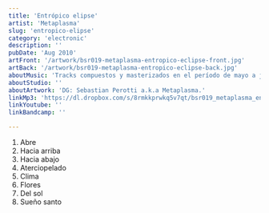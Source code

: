 ```yaml
---
title: 'Entrópico elipse'
artist: 'Metaplasma'
slug: 'entropico-elipse'
category: 'electronic'
description: ''
pubDate: 'Aug 2010'
artFront: '/artwork/bsr019-metaplasma-entropico-eclipse-front.jpg'
artBack: '/artwork/bsr019-metaplasma-entropico-eclipse-back.jpg'
aboutMusic: 'Tracks compuestos y masterizados en el período de mayo a julio de 2010 por Sebastian Perotti a.k.a Metaplasma.' 
aboutStudio: ''
aboutArtwork: 'DG: Sebastian Perotti a.k.a Metaplasma.'
linkMp3: 'https://dl.dropbox.com/s/8rmkkprwkq5v7qt/bsr019_metaplasma_entropico-eclipse.zip'
linkYoutube: ''
linkBandcamp: ''

---
```


1. Abre
2. Hacia arriba
3. Hacia abajo
4. Aterciopelado
5. Clima
6. Flores
7. Del sol
8. Sueño santo
